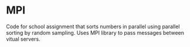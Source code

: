# MPI

Code for school assignment that sorts numbers in parallel using parallel sorting by random sampling.
Uses MPI library to pass messages between vitual servers.

